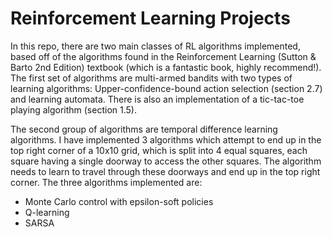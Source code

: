 # Reinforcement Learning Projects


In this repo, there are two main classes of RL algorithms implemented, based off of the algorithms found in the Reinforcement Learning (Sutton &amp; Barto 2nd Edition) textbook (which is a fantastic book, highly recommend!). The first set of algorithms are multi-armed bandits with two types of learning algorithms: Upper-confidence-bound action selection (section 2.7) and learning automata. There is also an implementation of a tic-tac-toe playing algorithm (section 1.5).

The second group of algorithms are temporal difference learning algorithms. I have implemented 3 algorithms which attempt to end up in the top right corner of a 10x10 grid, which is split into 4 equal squares, each square having a single doorway to access the other squares. The algorithm needs to learn to travel through these doorways and end up in the top right corner. The three algorithms implemented are:
- Monte Carlo control with epsilon-soft policies
- Q-learning
- SARSA 
